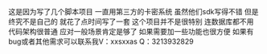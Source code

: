 这是因为写了几个脚本项目 一直用第三方的卡密系统 虽然他们sdk写得不错 但是终究不是自己的 就花了点时间写了一套
这个项目并不是很特别 连数据库都不用 代码架构很普通 应对一般场景肯定是够了 如果需要加一些功能也很方便
如果有bug或者其他需求可以联系我V：xxsxxas Q：3213932829
